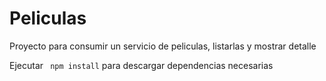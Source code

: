 # Peliculas

Proyecto para consumir un servicio de peliculas, listarlas y mostrar detalle

 Ejecutar ```  npm install ``` para descargar dependencias necesarias